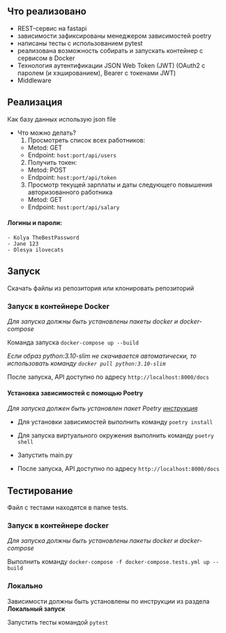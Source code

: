 
## Что реализовано
- REST-сервис на fastapi
- зависимости зафиксированы менеджером зависимостей poetry
- написаны тесты с использованием pytest
- реализована возможность собирать и запускать контейнер с сервисом в Docker
- Технология аутентификации JSON Web Token (JWT) (OAuth2 с паролем (и хэшированием), Bearer с токенами JWT)
- Middleware
## Реализация
Как базу данных использую json file
-  Что можно делать?
   1) Просмотреть список всех работников:
   - Metod: GET
   - Endpoint: `host:port/api/users`
   2) Получить токен:
   - Metod: POST
   - Endpoint: `host:port/api/token`
   3) Просмотр текущей зарплаты и даты следующего повышения авторизованного работника
   - Metod: GET
   - Endpoint: `host:port/api/salary`


#### Логины и пароли:
    - Kolya TheBestPassword
    - Jane 123
    - Olesya ilovecats

## Запуск

Скачать файлы из репозитория или клонировать репозиторий

### Запуск в контейнере Docker

*Для запуска должны быть установлены пакеты docker и docker-compose*

Команда запуска `docker-compose up --build`

*Если образ python:3.10-slim не скачивается автоматически, то использовать команду `docker pull python:3.10-slim`*

После запуска, API доступно по адресу `http://localhost:8000/docs`


#### Установка зависимостей с помощью Poetry

*Для запуска должен быть установлен пакет Poetry [инструкция](https://python-poetry.org/docs/)*

- Для установки зависимостей выполнить команду `poetry install`

- Для запуска виртуального окружения выполнить команду `poetry shell`

- Запустить main.py 

- После запуска, API доступно по адресу `http://localhost:8000/docs`


## Тестирование

Файл с тестами находятся в папке tests.

### Запуск в контейнере docker

*Для запуска должны быть установлены пакеты docker и docker-compose*

Выполнить команду `docker-compose -f docker-compose.tests.yml up --build`

### Локально

Зависимости должны быть установлены по инструкции из раздела **Локальный запуск**

Запустить тесты командой `pytest`
